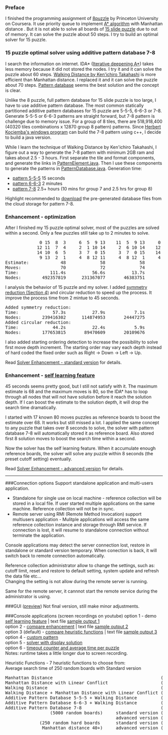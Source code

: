 ### Preface
I finished the programming assignment of [8puzzle] by Princeton University on Coursera.  It use priority queue to implement [A* algorithm] with Manhattan distance .  But it is not able to solve all boards of [15 slide puzzle] due to out of memory.  It can solve the puzzle about 50 steps.  I try to build an optimal solver for 15 puzzle.

### 15 puzzle optimal solver using additive pattern database 7-8
I search the information on internet.  IDA* ([Iterative deepening A*]) takes less memory because it did not stored the nodes.  I try it and it can solve the puzzle about 60 steps.  [Walking Distance by Ken'ichiro Takahashi] is more efficient than Manhattan distance.  I replaced it and it can solve the puzzle about 70 steps.  [Pattern database] seems the best solution and the concept is clear.  

Unlike the 8 puzzle, full pattern database for 15 slide puzzle is too large, I have to use additive pattern database.  The most common statically partitioned additive pattern databases for 15 puzzle are 5-5-5, 6-6-3 or 7-8.  Generate 5-5-5 or 6-6-3 patterns are straight forward, but 7-8 pattern is challenge due to memory issue.  For a group of 8 tiles, there are 518,918,400 (40320 tiles combinations x 12870 group 8 pattern) patterns.  Since [Herbert Kociemba's windows program] can build the 7-8 pattern using c++, I decide to build a java version.

While I learn the technique of Walking Distance by Ken'ichiro Takahashi, I figure out a way to generate the 7-8 pattern with minimum 2GB ram and takes about 2.5 - 3 hours.  First separate the tile and format components, and generate the links in [PatternElement.java].  Then I use these components to generate the patterns in [PatternDatabase.java].  Generation time:  
  * [pattern 5-5-5] 15 seconds
  * [pattern 6-6-3] 2 minutes
  * [pattern 7-8] 2.5+ hours (10 mins for group 7 and 2.5 hrs for group 8)

Highlight recommended to [download] the pre-generated database files from the cloud storage for pattern 7-8.

### Enhancement - optimization
After I finished my 15 puzzle optimal solver, most of the puzzles are solved within a second.  Only a few puzzles still take up to 2 minutes to solve. 
<pre>
             0 15  8  3     6  5  9 13    11  5  9 13     0 15  8 13     0 15  8 13     0 11  9 13
            12 11  7  4     2  1 10 14     2  6 10 14    12 11  3  7    12 11  9 10    12 15 10 14
            14 10  6  5     3  7  0 15     3  7  0 15    14  9  6  2    14  3  6  2     3  7  6  2
             9 13  2  1     4  8 12 11     4  8 12  1 	  4 10  5  1     4  7  5  1     4  8  5  1
Estimate:            48             58             58             58             62             66
Moves:               70             72             74             76             78             80
Time:            111.4s          56.6s          13.7s           5.8s           5.7s           3.5s
Nodes:        492357819      231367077       46383751       20187376       18363209       12715201
</pre>
I analysis the behavior of 15 puzzle and my solver.  I added [symmetry reduction (Section 4)] and circular reduction to speed up the process. It improve the process time from 2 mintue to 45 seconds.
<pre>
Added symmetry reduction:
Time:             57.3s          27.9s           7.1s           2.9s           2.8s           3.2s
Nodes:        239416302      114874953       24447275       10207716        9123607       11456863
Added circular reduction:
Time:             44.2s          22.4s           5.9s           2.5s           2.4s           2.8s
Nodes:        177653815       89470609       20109676        8436494        7693686        9785986
</pre>
I also added starting ordering detection to increase the possibility to solve first move depth increment.  The starting order may vary each depth instead of hard coded the fixed order such as Right -> Down -> Left -> Up.  

Read [Solver Enhancement - standard version] for details.  

### Enhancement - [self learning feature]
45 seconds seems pretty good, but I still not satisfy with it.  The maximum estimate is 68 and the maximum moves is 80, so the IDA* has to loop through all nodes that will not have solution before it reach the solution depth.  If I can boost the estimate to the solution depth, it will drop the search time dramatically.   

I started with 17 known 80 moves puzzles as reference boards to boost the estimate over 68.  It works but still missed a lot.  I applied the same concept to any puzzle that takes over 8 seconds to solve, the solver with pattern database 7-8 will automatically stored it as reference board.  Also stored first 8 solution moves to boost the search time within a second.  

Now the solver has the self learning feature.   When it accumulate enough reference boards, the solver will solve any puzzle within 8 seconds (the preset cutoff setting) eventually.  

Read [Solver Enhancement - advanced version] for details.

----
###Connection options
Support standalone application and multi-users application.
* Standalone for single use on local machine - reference collection will be stored in a local file.  If user started multiple applications on the same machine.  Reference collection will not be in sync.
* Remote server using RMI (Remote Method Invocation) support multiusers application - Mulitple applications will access the same reference collection instance and storage through RMI service.  If connection is lost, it will resume to standalone connection without terminate the application.  

Console applications may detect the server connection lost, restore in standalone or standard version temporary.  When conection is back, it will switch back to remote connection automatically.  

Reference collection administrator allow to change the settings, such as:  
  cutoff limit, reset and restore to default setting, system update and refresh the data file etc...  
Changing the setting is not allow during the remote server is running.  

Same for the remote server, it cannnot start the remote service during the administrator is using.  

###GUI ([preview])
Not final version, still make minor adjustments.

###Console applications (screen recordings on youtube)
option 1 - demo [self learning feature] | text file [sample output 1]  
option 2 - [compare enhancement] | text file [sample output 2]  
option 3 (default) - [compare heuristic functions]  | text file [sample output 3]  
option 4 - [custom pattern]  
option 5 - [solver with display solution]  
option 6 - [timeout counter and average time per puzzle]  
Notes: runtime takes a little longer due to screen recording.

Heuristic Functions - 7 heuristic functions to choose from:  
Average search time of 250 random boards with Standard version 
<pre>
Manhattan Distance                                         (1.57s, exclude 42 timeout at 10s)
Manhattan Distance with Linear Conflict                    (1.07s, exclude 14 timeout at 10s)
Walking Distance                                           (0.95s, exclude 10 timeout at 10s)
Walking Distance + Manhattan Distance with Linear Conflict (0.68s, exclude  5 timeout at 10s)
Additive Pattern Database 5-5-5 + Walking Distance         (0.28s)
Additive Pattern Database 6-6-3 + Walking Distance         (0.15s) 
Additive Pattern Database 7-8                              (0.0082s)
                 (5000 random boards)     standard version (0.0057s)
                                          advanced version (0.0057s)
             (250 random hard boards      standard version (0.73s, exclude  6 timeout at 10s)
              Manhattan distance 40+)     advanced version (0.29s)
</pre>

[preview]: https://youtu.be/UYdDNI7agmw
[15 slide puzzle]: https://en.wikipedia.org/wiki/15_puzzle
[8puzzle]: http://algs4.cs.princeton.edu/24pq/
[A* algorithm]: https://en.wikipedia.org/wiki/A*_search_algorithm
[Iterative deepening A*]: https://en.wikipedia.org/wiki/Iterative_deepening_A*
[Pattern database]: https://www.aaai.org/Papers/JAIR/Vol22/JAIR-2209.pdf
[symmetry reduction (Section 4)]: https://heuristicswiki.wikispaces.com/file/view/Searching+with+pattern+database.pdf
[Herbert Kociemba's windows program]: http://kociemba.org/fifteen/fifteensolver.html
[Walking Distance by Ken'ichiro Takahashi]: http://www.ic-net.or.jp/home/takaken/e/15pz/index.html
[PatternElement.java]: https://github.com/mwong510ca/HeuristicSearch-AdditivePatternDatabase-15Puzzle/blob/master/PatternElement.java%20-%20details.md
[PatternDatabase.java]: https://github.com/mwong510ca/HeuristicSearch-AdditivePatternDatabase-15Puzzle/blob/master/PatternDatabase.java%20-%20details.md
[Solver Enhancement - standard version]: https://github.com/mwong510ca/HeuristicSearch-AdditivePatternDatabase-15Puzzle/blob/master/Solver%20Enhancement%20-%20Standard%20version.md
[Solver Enhancement - advanced version]: https://github.com/mwong510ca/HeuristicSearch-AdditivePatternDatabase-15Puzzle/blob/master/Solver%20Enhancement%20-%20Advanced%20version.md
[download]: https://my.pcloud.com/publink/show?code=kZSoaLZgNeLhO2eu0RQcu9D2aXeOFgtioUV
[pattern 5-5-5]: https://github.com/mwong510ca/HeuristicSearch-AdditivePatternDatabase-15Puzzle/blob/master/output/default%20pattern%205-5-5.txt
[pattern 6-6-3]: https://github.com/mwong510ca/HeuristicSearch-AdditivePatternDatabase-15Puzzle/blob/master/output/default%20pattern%206-6-3.txt
[pattern 7-8]: https://github.com/mwong510ca/HeuristicSearch-AdditivePatternDatabase-15Puzzle/blob/master/output/default%20pattern%207-8.txt
[self learning feature]: https://youtu.be/QBhoM1RySPQ
[compare enhancement]: https://youtu.be/lKFi-05uIMc
[compare heuristic functions]:  https://youtu.be/hdHWnHxvX5A 
[custom pattern]: https://youtu.be/sY6JU2ElhdI
[solver with display solution]: https://youtu.be/3Exp3QT5s_A
[timeout counter and average time per puzzle]: https://youtu.be/TBsui-_b74A
[sample output 1]: https://github.com/mwong510ca/HeuristicSearch-AdditivePatternDatabase-15Puzzle/blob/master/output/console_output1.txt
[sample output 2]: https://github.com/mwong510ca/HeuristicSearch-AdditivePatternDatabase-15Puzzle/blob/master/output/console_output2.txt
[sample output 3]: https://github.com/mwong510ca/HeuristicSearch-AdditivePatternDatabase-15Puzzle/blob/master/output/console_output3.txt
